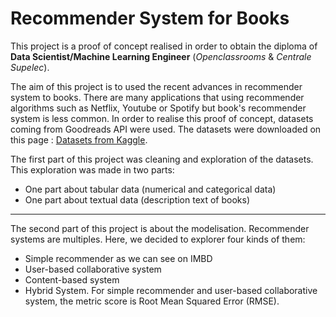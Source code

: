 # Recommender System for Books

This project is a proof of concept realised in order to obtain the diploma of **Data Scientist/Machine Learning Engineer** (*Openclassrooms* & *Centrale Supelec*).

The aim of this project is to used the recent advances in recommender system to books. 
There are many applications that using recommender algorithms such as Netflix, Youtube or Spotify but book's recommender system is less common. 
In order to realise this proof of concept, datasets coming from Goodreads API were used. 
The datasets were downloaded on this page : [Datasets from Kaggle](!https://www.kaggle.com/bahramjannesarr/goodreads-book-datasets-10m).

The first part of this project was cleaning and exploration of the datasets. This exploration was made in two parts:
- One part about tabular data (numerical and categorical data)
- One part about textual data (description text of books)

***

The second part of this project is about the modelisation. Recommender systems are multiples. Here, we decided to explorer four kinds of them:
- Simple recommender as we can see on IMBD
- User-based collaborative system
- Content-based system
- Hybrid System.
For simple recommender and user-based collaborative system, the metric score is Root Mean Squared Error (RMSE). 
